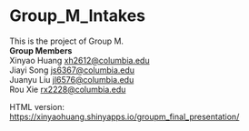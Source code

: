 # Group_M_Intakes
This is the project of Group M. <br>
**Group Members** <br>
Xinyao Huang xh2612@columbia.edu  <br>
Jiayi Song js6367@columbia.edu  <br>
Juanyu Liu jl6576@columbia.edu  <br>
Rou Xie rx2228@columbia.edu  <br>

HTML version: https://xinyaohuang.shinyapps.io/groupm_final_presentation/
